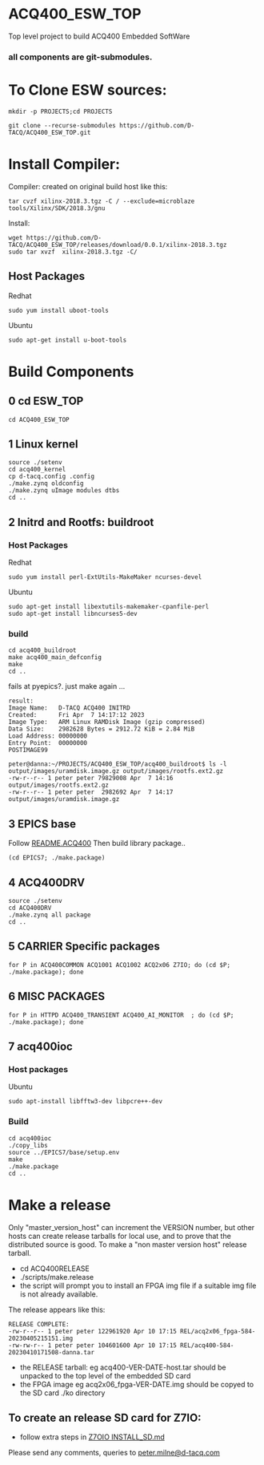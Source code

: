 # ACQ400_ESW_TOP
Top level project to build ACQ400 Embedded SoftWare

### all components are git-submodules.


# To Clone ESW sources:

```
mkdir -p PROJECTS;cd PROJECTS

git clone --recurse-submodules https://github.com/D-TACQ/ACQ400_ESW_TOP.git
```

# Install Compiler:

Compiler: created on original build host like this:

```
tar cvzf xilinx-2018.3.tgz -C / --exclude=microblaze tools/Xilinx/SDK/2018.3/gnu
```

Install:
```
wget https://github.com/D-TACQ/ACQ400_ESW_TOP/releases/download/0.0.1/xilinx-2018.3.tgz
sudo tar xvzf  xilinx-2018.3.tgz -C/
```

## Host Packages
Redhat
```
sudo yum install uboot-tools
```
Ubuntu
```
sudo apt-get install u-boot-tools
```

# Build Components

## 0 cd ESW_TOP
```
cd ACQ400_ESW_TOP
```
## 1 Linux kernel

```
source ./setenv
cd acq400_kernel
cp d-tacq.config .config
./make.zynq oldconfig
./make.zynq uImage modules dtbs
cd ..
```

## 2 Initrd and Rootfs: buildroot

### Host Packages

Redhat
```
sudo yum install perl-ExtUtils-MakeMaker ncurses-devel
```
Ubuntu
```
sudo apt-get install libextutils-makemaker-cpanfile-perl
sudo apt-get install libncurses5-dev
```

### build
```
cd acq400_buildroot
make acq400_main_defconfig
make
cd ..
```

fails at pyepics?. just make again ...

```
result:
Image Name:   D-TACQ ACQ400 INITRD
Created:      Fri Apr  7 14:17:12 2023
Image Type:   ARM Linux RAMDisk Image (gzip compressed)
Data Size:    2982628 Bytes = 2912.72 KiB = 2.84 MiB
Load Address: 00000000
Entry Point:  00000000
POSTIMAGE99

peter@danna:~/PROJECTS/ACQ400_ESW_TOP/acq400_buildroot$ ls -l output/images/uramdisk.image.gz output/images/rootfs.ext2.gz 
-rw-r--r-- 1 peter peter 79829008 Apr  7 14:16 output/images/rootfs.ext2.gz
-rw-r--r-- 1 peter peter  2982692 Apr  7 14:17 output/images/uramdisk.image.gz
```

## 3 EPICS base 

Follow [README.ACQ400](https://github.com/D-TACQ/acq400_epics_base/blob/acq400/README.ACQ400)
Then build library package..
```
(cd EPICS7; ./make.package)
```


## 4 ACQ400DRV
```
source ./setenv
cd ACQ400DRV
./make.zynq all package
cd ..
```

## 5 CARRIER Specific packages
```
for P in ACQ400COMMON ACQ1001 ACQ1002 ACQ2x06 Z7IO; do (cd $P; ./make.package); done
```

## 6 MISC PACKAGES
```
for P in HTTPD ACQ400_TRANSIENT ACQ400_AI_MONITOR  ; do (cd $P; ./make.package); done
```


## 7 acq400ioc

### Host packages
Ubuntu
```
sudo apt-install libfftw3-dev libpcre++-dev
```
### Build
```
cd acq400ioc
./copy_libs
source ../EPICS7/base/setup.env
make
./make.package
cd ..
```

# Make a release

Only "master_version_host" can increment the VERSION number, but other hosts can create release tarballs for local use, and to prove that the distributed source is good. To make a "non master version host" release tarball.

 - cd ACQ400RELEASE
 - ./scripts/make.release
  - the script will prompt you to install an FPGA img file if a suitable img file is not already available.

The release appears like this:
```
RELEASE COMPLETE:
-rw-r--r-- 1 peter peter 122961920 Apr 10 17:15 REL/acq2x06_fpga-584-20230405215151.img
-rw-rw-r-- 1 peter peter 104601600 Apr 10 17:15 REL/acq400-584-20230410171508-danna.tar
```
 - the RELEASE tarball: eg acq400-VER-DATE-host.tar should be unpacked to the top level of the embedded SD card
 - the FPGA image eg acq2x06_fpga-VER-DATE.img should be copyed to the SD card ./ko directory

## To create an release SD card for Z7IO:
- follow extra steps in [Z7OIO INSTALL_SD.md](https://github.com/D-TACQ/Z7IO/blob/main/INSTALL_SD.md)

Please send any comments, queries to peter.milne@d-tacq.com








